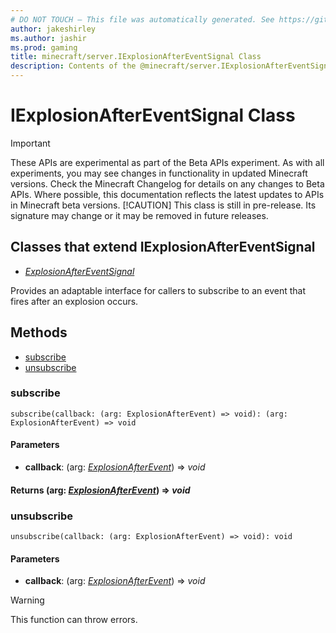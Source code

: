 ```yaml
---
# DO NOT TOUCH — This file was automatically generated. See https://github.com/mojang/minecraftapidocsgenerator to modify descriptions, examples, etc.
author: jakeshirley
ms.author: jashir
ms.prod: gaming
title: minecraft/server.IExplosionAfterEventSignal Class
description: Contents of the @minecraft/server.IExplosionAfterEventSignal class.
---
```

# IExplosionAfterEventSignal Class
>[!IMPORTANT]
>These APIs are experimental as part of the Beta APIs experiment. As with all experiments, you may see changes in functionality in updated Minecraft versions. Check the Minecraft Changelog for details on any changes to Beta APIs. Where possible, this documentation reflects the latest updates to APIs in Minecraft beta versions.
> [!CAUTION]
> This class is still in pre-release.  Its signature may change or it may be removed in future releases.

## Classes that extend IExplosionAfterEventSignal
- [*ExplosionAfterEventSignal*](ExplosionAfterEventSignal.md)

Provides an adaptable interface for callers to subscribe to an event that fires after an explosion occurs.

## Methods
- [subscribe](#subscribe)
- [unsubscribe](#unsubscribe)

### **subscribe**
`
subscribe(callback: (arg: ExplosionAfterEvent) => void): (arg: ExplosionAfterEvent) => void
`

#### **Parameters**
- **callback**: (arg: [*ExplosionAfterEvent*](ExplosionAfterEvent.md)) => *void*

#### **Returns** (arg: [*ExplosionAfterEvent*](ExplosionAfterEvent.md)) => *void*

### **unsubscribe**
`
unsubscribe(callback: (arg: ExplosionAfterEvent) => void): void
`

#### **Parameters**
- **callback**: (arg: [*ExplosionAfterEvent*](ExplosionAfterEvent.md)) => *void*

> [!WARNING]
> This function can throw errors.
